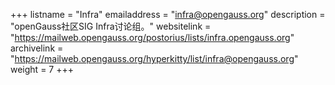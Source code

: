 +++
listname = "Infra"
emailaddress = "infra@opengauss.org"
description = "openGauss社区SIG Infra讨论组。"
websitelink = "https://mailweb.opengauss.org/postorius/lists/infra.opengauss.org"
archivelink = "https://mailweb.opengauss.org/hyperkitty/list/infra@opengauss.org"
weight =  7
+++